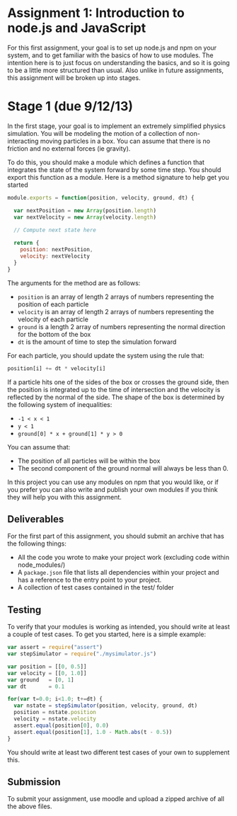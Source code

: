 Assignment 1: Introduction to node.js and JavaScript
====================================================
For this first assignment, your goal is to set up node.js and npm on your system, and to get familiar with the basics of how to use modules.  The intention here is to just focus on understanding the basics, and so it is going to be a little more structured than usual.  Also unlike in future assignments, this assignment will be broken up into stages.

# Stage 1  (due 9/12/13)
In the first stage, your goal is to implement an extremely simplified physics simulation.  You will be modeling the motion of a collection of non-interacting moving particles in a box.  You can assume that there is no friction and no external forces (ie gravity).

To do this, you should make a module which defines a function that integrates the state of the system forward by some time step.  You should export this function as a module.  Here is a method signature to help get you started

```javascript
module.exports = function(position, velocity, ground, dt) {

  var nextPosition = new Array(position.length)
  var nextVelocity = new Array(velocity.length)
  
  // Compute next state here

  return {
    position: nextPosition,
    velocity: nextVelocity
  }
}
```

The arguments for the method are as follows:

* `position` is an array of length 2 arrays of numbers representing the position of each particle
* `velocity` is an array of length 2 arrays of numbers representing the velocity of each particle
* `ground` is a length 2 array of numbers representing the normal direction for the bottom of the box
* `dt` is the amount of time to step the simulation forward


For each particle, you should update the system using the rule that:

```javascript
position[i] += dt * velocity[i]
```

If a particle hits one of the sides of the box or crosses the ground side, then the position is integrated up to the time of intersection and the velocity is reflected by the normal of the side.  The shape of the box is determined by the following system of inequalities:

* `-1 < x < 1`
* `y < 1`
* `ground[0] * x + ground[1] * y > 0`

You can assume that:

* The position of all particles will be within the box
* The second component of the ground normal will always be less than 0.

In this project you can use any modules on npm that you would like, or if you prefer you can also write and publish your own modules if you think they will help you with this assignment.

## Deliverables
For the first part of this assignment, you should submit an archive that has the following things:

* All the code you wrote to make your project work (excluding code within node_modules/)
* A `package.json` file that lists all dependencies within your project and has a reference to the entry point to your project.
* A collection of test cases contained in the test/ folder

## Testing
To verify that your modules is working as intended, you should write at least a couple of test cases.  To get you started, here is a simple example:

```javascript
var assert = require("assert")
var stepSimulator = require("./mysimulator.js")

var position = [[0, 0.5]]
var velocity = [[0, 1.0]]
var ground   = [0, 1]
var dt       = 0.1

for(var t=0.0; i<1.0; t+=dt) {
  var nstate = stepSimulator(position, velocity, ground, dt)
  position = nstate.position
  velocity = nstate.velocity
  assert.equal(position[0], 0.0)
  assert.equal(position[1], 1.0 - Math.abs(t - 0.5))
}
```

You should write at least two different test cases of your own to supplement this.

## Submission
To submit your assignment, use moodle and upload a zipped archive of all the above files.


